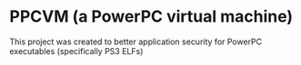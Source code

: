# PPCVM (a PowerPC virtual machine)

This project was created to better application security for PowerPC executables (specifically PS3 ELFs)
